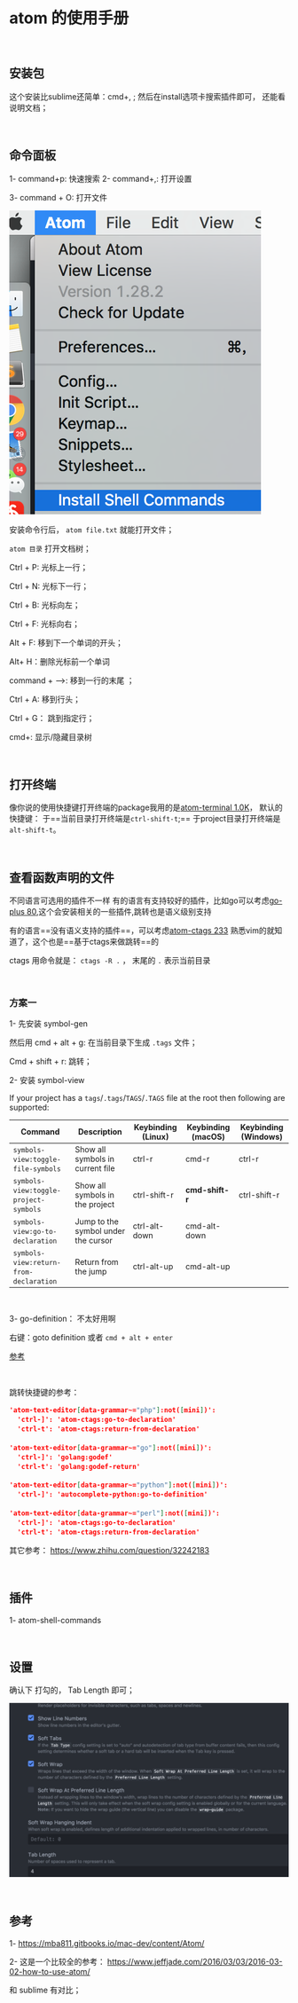 # atom 的使用手册

<br>

## 安装包

这个安装比sublime还简单：cmd+, ; 然后在install选项卡搜索插件即可， 还能看说明文档；

<br>

## 命令面板
1- command+p: 快速搜索
2- command+,: 打开设置

3- command + O: 打开文件

![image-20181021210144837](image-20181021210144837.png)

安装命令行后， `atom file.txt` 就能打开文件；

`atom 目录` 打开文档树；

Ctrl + P: 光标上一行；

Ctrl + N: 光标下一行；

Ctrl + B: 光标向左；

Ctrl + F: 光标向右；

Alt + F: 移到下一个单词的开头；

Alt+ H：删除光标前一个单词

command + —>: 移到一行的末尾 ；

Ctrl + A: 移到行头；

Ctrl + G： 跳到指定行；

cmd+\: 显示/隐藏目录树

<br>

## 打开终端

像你说的使用快捷键打开终端的package我用的是[atom-terminal 1.0K](https://atom.io/packages/atom-terminal)，
默认的快捷键：
于==当前目录打开终端是`ctrl-shift-t`;== 
于project目录打开终端是`alt-shift-t`。

<br>

## 查看函数声明的文件

不同语言可选用的插件不一样
有的语言有支持较好的插件，比如go可以考虑[go-plus 80](https://atom.io/packages/go-plus),这个会安装相关的一些插件,跳转也是语义级别支持

有的语言==没有语义支持的插件==，可以考虑[atom-ctags 233](https://atom.io/packages/atom-ctags)
熟悉vim的就知道了，这个也是==基于ctags来做跳转==的

ctags 用命令就是： `ctags -R .` ， 末尾的 `.` 表示当前目录

<br>

### 方案一

1- 先安装 symbol-gen

然后用 cmd + alt + g: 在当前目录下生成 `.tags` 文件；

Cmd + shift + r: 跳转；

2-  安装 symbol-view

If your project has a `tags`/`.tags`/`TAGS`/`.TAGS` file at the root then following are supported:

| Command                                | Description                         | Keybinding (Linux) | Keybinding (macOS) | Keybinding (Windows) |
| -------------------------------------- | ----------------------------------- | ------------------ | ------------------ | -------------------- |
| `symbols-view:toggle-file-symbols`     | Show all symbols in current file    | ctrl-r             | cmd-r              | ctrl-r               |
| `symbols-view:toggle-project-symbols`  | Show all symbols in the project     | ctrl-shift-r       | **cmd-shift-r**    | ctrl-shift-r         |
| `symbols-view:go-to-declaration`       | Jump to the symbol under the cursor | ctrl-alt-down      | cmd-alt-down       |                      |
| `symbols-view:return-from-declaration` | Return from the jump                | ctrl-alt-up        | cmd-alt-up         |                      |

<br>

3- go-definition： 不太好用啊 

右键：goto definition 或者  `cmd + alt + enter` 

[参考](https://blog.csdn.net/wowotuo/article/details/78447704) 

<br>

跳转快捷键的参考：

```json
'atom-text-editor[data-grammar~="php"]:not([mini])':
  'ctrl-]': 'atom-ctags:go-to-declaration'
  'ctrl-t': 'atom-ctags:return-from-declaration'

'atom-text-editor[data-grammar~="go"]:not([mini])':
  'ctrl-]': 'golang:godef'
  'ctrl-t': 'golang:godef-return'

'atom-text-editor[data-grammar~="python"]:not([mini])':
  'ctrl-]': 'autocomplete-python:go-to-definition'

'atom-text-editor[data-grammar~="perl"]:not([mini])':
  'ctrl-]': 'atom-ctags:go-to-declaration'
  'ctrl-t': 'atom-ctags:return-from-declaration'
```

其它参考： https://www.zhihu.com/question/32242183

<br>

## 插件

1- atom-shell-commands



<br>

## 设置

确认下 打勾的， Tab Length 即可；

![image-20181021205335484](image-20181021205335484.png)

<br>

## 参考

1- https://mba811.gitbooks.io/mac-dev/content/Atom/

2- 这是一个比较全的参考： https://www.jeffjade.com/2016/03/03/2016-03-02-how-to-use-atom/

和 sublime 有对比；

